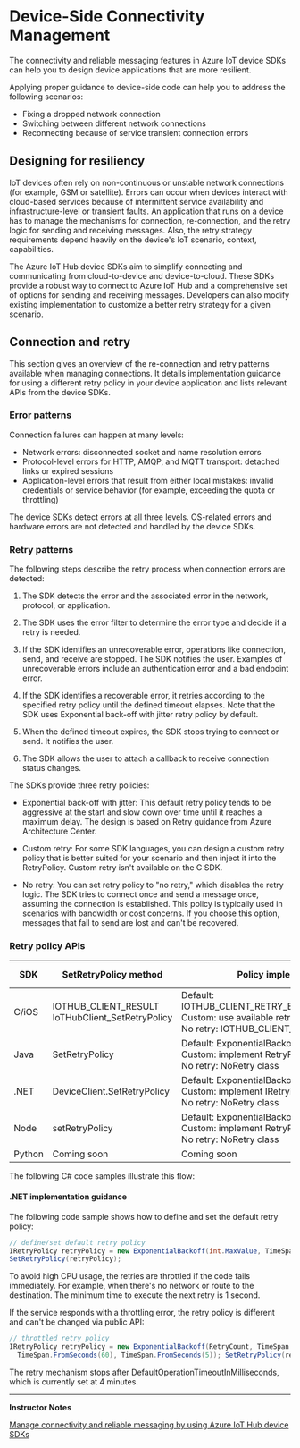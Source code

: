 # Device-Side Connectivity Management

The connectivity and reliable messaging features in Azure IoT device SDKs can help you to design device applications that are more resilient. 

Applying proper guidance to device-side code can help you to address the following scenarios:

* Fixing a dropped network connection
* Switching between different network connections
* Reconnecting because of service transient connection errors

## Designing for resiliency

IoT devices often rely on non-continuous or unstable network connections (for example, GSM or satellite). Errors can occur when devices interact with cloud-based services because of intermittent service availability and infrastructure-level or transient faults. An application that runs on a device has to manage the mechanisms for connection, re-connection, and the retry logic for sending and receiving messages. Also, the retry strategy requirements depend heavily on the device's IoT scenario, context, capabilities.

The Azure IoT Hub device SDKs aim to simplify connecting and communicating from cloud-to-device and device-to-cloud. These SDKs provide a robust way to connect to Azure IoT Hub and a comprehensive set of options for sending and receiving messages. Developers can also modify existing implementation to customize a better retry strategy for a given scenario.

## Connection and retry

This section gives an overview of the re-connection and retry patterns available when managing connections. It details implementation guidance for using a different retry policy in your device application and lists relevant APIs from the device SDKs.

### Error patterns

Connection failures can happen at many levels:

* Network errors: disconnected socket and name resolution errors
* Protocol-level errors for HTTP, AMQP, and MQTT transport: detached links or expired sessions
* Application-level errors that result from either local mistakes: invalid credentials or service behavior (for example, exceeding the quota or throttling)

The device SDKs detect errors at all three levels. OS-related errors and hardware errors are not detected and handled by the device SDKs.

### Retry patterns

The following steps describe the retry process when connection errors are detected:

1. The SDK detects the error and the associated error in the network, protocol, or application.

1. The SDK uses the error filter to determine the error type and decide if a retry is needed.

1. If the SDK identifies an unrecoverable error, operations like connection, send, and receive are stopped. The SDK notifies the user. Examples of unrecoverable errors include an authentication error and a bad endpoint error.

1. If the SDK identifies a recoverable error, it retries according to the specified retry policy until the defined timeout elapses. Note that the SDK uses Exponential back-off with jitter retry policy by default.

1. When the defined timeout expires, the SDK stops trying to connect or send. It notifies the user.

1. The SDK allows the user to attach a callback to receive connection status changes.

The SDKs provide three retry policies:

* Exponential back-off with jitter: This default retry policy tends to be aggressive at the start and slow down over time until it reaches a maximum delay. The design is based on Retry guidance from Azure Architecture Center.

* Custom retry: For some SDK languages, you can design a custom retry policy that is better suited for your scenario and then inject it into the RetryPolicy. Custom retry isn't available on the C SDK.

* No retry: You can set retry policy to "no retry," which disables the retry logic. The SDK tries to connect once and send a message once, assuming the connection is established. This policy is typically used in scenarios with bandwidth or cost concerns. If you choose this option, messages that fail to send are lost and can't be recovered.

### Retry policy APIs

| SDK |SetRetryPolicy method|Policy implementations|Implementation guidance|
|-----|---------------------|----------------------|-----------------------|
|C/iOS|IOTHUB_CLIENT_RESULT IoTHubClient_SetRetryPolicy|Default: IOTHUB_CLIENT_RETRY_EXPONENTIAL_BACKOFF<br>Custom: use available retryPolicy<br>No retry: IOTHUB_CLIENT_RETRY_NONE|C/iOS implementation|
|Java|SetRetryPolicy|Default: ExponentialBackoffWithJitter class<br>Custom: implement RetryPolicy interface<br>No retry: NoRetry class|Java implementation|
|.NET|DeviceClient.SetRetryPolicy|Default: ExponentialBackoff class<br>Custom: implement IRetryPolicy interface<br>No retry: NoRetry class|C# implementation|
|Node|setRetryPolicy|Default: ExponentialBackoffWithJitter class<br>Custom: implement RetryPolicy interface<br>No retry: NoRetry class|Node implementation|
|Python|Coming soon|Coming soon|Coming soon|

The following C# code samples illustrate this flow:

#### .NET implementation guidance

The following code sample shows how to define and set the default retry policy:

```C#
// define/set default retry policy
IRetryPolicy retryPolicy = new ExponentialBackoff(int.MaxValue, TimeSpan.FromMilliseconds(100), TimeSpan.FromSeconds(10), TimeSpan.FromMilliseconds(100));
SetRetryPolicy(retryPolicy);
```

To avoid high CPU usage, the retries are throttled if the code fails immediately. For example, when there's no network or route to the destination. The minimum time to execute the next retry is 1 second.

If the service responds with a throttling error, the retry policy is different and can't be changed via public API:

```C#
// throttled retry policy
IRetryPolicy retryPolicy = new ExponentialBackoff(RetryCount, TimeSpan.FromSeconds(10), 
  TimeSpan.FromSeconds(60), TimeSpan.FromSeconds(5)); SetRetryPolicy(retryPolicy);
```

The retry mechanism stops after DefaultOperationTimeoutInMilliseconds, which is currently set at 4 minutes.

---

**Instructor Notes**

[Manage connectivity and reliable messaging by using Azure IoT Hub device SDKs](https://docs.microsoft.com/en-us/azure/iot-hub/iot-hub-reliability-features-in-sdks)
